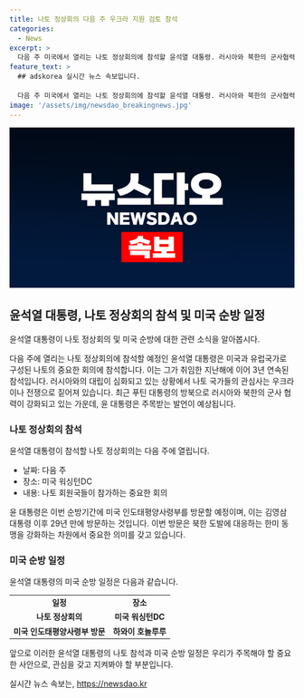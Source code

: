 ```yaml
---
title: 나토 정상회의 다음 주 우크라 지원 검토 참석
categories:
  - News
excerpt: >
  다음 주 미국에서 열리는 나토 정상회의에 참석할 윤석열 대통령. 러시아와 북한의 군사협력에 대항해 나토 동맹국들과의 협력 강화할 것으로 전망. 또한, 미군을 관할하는 인도태평양사령부 방문해 북한 도발 대응에 대한 한미 동맹 강화에도 주목할 예정.
feature_text: >
  ## adskorea 실시간 뉴스 속보입니다.

  다음 주 미국에서 열리는 나토 정상회의에 참석할 윤석열 대통령. 러시아와 북한의 군사협력에 대항해 나토 동맹국들과의 협력 강화할 것으로 전망. 또한, 미군을 관할하는 인도태평양사령부 방문해 북한 도발 대응에 대한 한미 동맹 강화에도 주목할 예정.
image: '/assets/img/newsdao_breakingnews.jpg'
---
```


<p><img src="/assets/img/newsdao_breakingnews.jpg" alt="adskorea 속보" /></p>

<h2 data-ke-size="size26">윤석열 대통령, 나토 정상회의 참석 및 미국 순방 일정</h2>

<p>윤석열 대통령이 나토 정상회의 및 미국 순방에 대한 관련 소식을 알아봅시다.</p>

<p data-ke-size="size16">다음 주에 열리는 나토 정상회의에 참석할 예정인 윤석열 대통령은 미국과 유럽국가로 구성된 나토의 중요한 회의에 참석합니다. 이는 그가 취임한 지난해에 이어 3년 연속된 참석입니다. 러시아와의 대립이 심화되고 있는 상황에서 나토 국가들의 관심사는 우크라이나 전쟁으로 짙어져 있습니다. 최근 푸틴 대통령의 방북으로 러시아와 북한의 군사 협력이 강화되고 있는 가운데, 윤 대통령은 주목받는 발언이 예상됩니다.</p>

<h3><b>나토 정상회의 참석</b></h3>

<p>윤석열 대통령이 참석할 나토 정상회의는 다음 주에 열립니다.</p>

<ul>
  <li>날짜: 다음 주</li>
  <li>장소: 미국 워싱턴DC</li>
  <li>내용: 나토 회원국들이 참가하는 중요한 회의</li>
</ul>

<p data-ke-size="size16">윤 대통령은 이번 순방기간에 미국 인도태평양사령부를 방문할 예정이며, 이는 김영삼 대통령 이후 29년 만에 방문하는 것입니다. 이번 방문은 북한 도발에 대응하는 한미 동맹을 강화하는 차원에서 중요한 의미를 갖고 있습니다.</p>

<h3><b>미국 순방 일정</b></h3>

<p>윤석열 대통령의 미국 순방 일정은 다음과 같습니다.</p>

<table>
  <tr>
    <td style="text-align: center; height: 17px;"><b>일정</b></td>
    <td style="text-align: center; height: 17px;"><b>장소</b></td>
  </tr>
  <tr>
    <td style="text-align: center; height: 17px;"><b>나토 정상회의</b></td>
    <td style="text-align: center; height: 17px;"><b>미국 워싱턴DC</b></td>
  </tr>
  <tr>
    <td style="text-align: center; height: 17px;"><b>미국 인도태평양사령부 방문</b></td>
    <td style="text-align: center; height: 17px;"><b>하와이 호놀루루</b></td>
  </tr>
</table>

<p data-ke-size="size16">앞으로 이러한 윤석열 대통령의 나토 참석과 미국 순방 일정은 우리가 주목해야 할 중요한 사안으로, 관심을 갖고 지켜봐야 할 부분입니다.</p>
실시간 뉴스 속보는, <a href="https://newsdao.kr" rel="dofollow">https://newsdao.kr</a>


